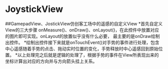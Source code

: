 # JoystickView
##GamepadView、JostickView仿创客工场中的遥感的自定义View
*首先自定义View的三大步骤 onMeasure()、onDraw()、onLayout()，在此控件中放置对应的图片即可实现。onLayout的放置似乎没有什么必要，
最主要的是onDraw绘制出控件。
*绘制出控件接下来就是onTouchEvent()对手势的事件进行处理，包含中心遥感随着手势的点击、拖动实时位置的变化，手势释放时中心遥感回到原始位置。
*以上处理完之后就是逻辑的处理了，根据手势的事件在View所表现出来的坐标计算出对应的方向并与方向箭头挂上关系。
